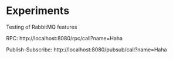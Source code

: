 # Experiments
Testing of RabbitMQ features

RPC: http://localhost:8080/rpc/call?name=Haha

Publish-Subscribe: http://localhost:8080/pubsub/call?name=Haha



